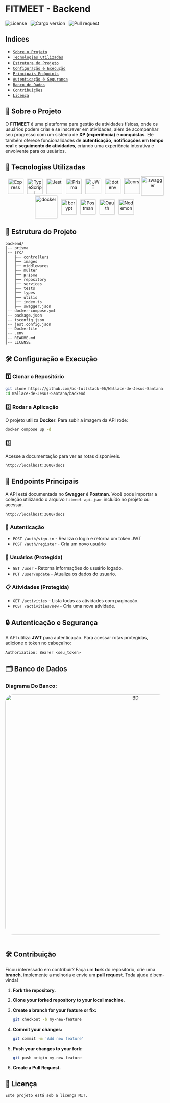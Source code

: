 # FITMEET - Backend

![License](https://img.shields.io/static/v1?label=license&message=MIT&color=orange) &nbsp;
![Cargo version](https://img.shields.io/static/v1?label=cargo&message=v0.1.0&color=yellow) &nbsp;
![Pull request](https://img.shields.io/static/v1?label=PR&message=welcome&color=green)

## Indices

- [`Sobre o Projeto`](#sobre-o-projeto)
- [`Tecnologias Utilizadas`](#tecnologias-utilizadas)
- [`Estrutura do Projeto`](#estrutura-projeto)
- [`Configuração é Execução`](#configuracao-execucao)
- [`Principais Endpoints`](#endpoints)
- [`Autenticação é Segurança`](#autenticacao)
- [`Banco de Dados`](#database)
- [`Contribuições`](#contribuicoes)
- [`Licença`](#license)

<span id="sobre-o-projeto"></span>

## 📌 Sobre o Projeto

O **FITMEET** é uma plataforma para gestão de atividades físicas, onde os usuários podem criar e se inscrever em atividades, além de acompanhar seu progresso com um sistema de **XP (experiência)** e **conquistas**. Ele também oferece funcionalidades de **autenticação**, **notificações em tempo real** e **seguimento de atividades**, criando uma experiência interativa e envolvente para os usuários.

## 🚀 Tecnologias Utilizadas

<div align='center' id="tecnologias-utilizadas">
    <img align='center' height='49' width='49' title='Express' alt='Express' src='https://cdn.jsdelivr.net/gh/devicons/devicon@latest/icons/express/express-original.svg' /> &nbsp;
    <img align='center' height='49' width='49' title='TypeScript' alt='TypeScript' src='https://cdn.jsdelivr.net/gh/devicons/devicon@latest/icons/typescript/typescript-original.svg' /> &nbsp;
    <img align='center' height='49' width='49' title='Jest' alt='Jest' src='https://cdn.jsdelivr.net/gh/devicons/devicon@latest/icons/jest/jest-plain.svg' /> &nbsp;
    <img align='center' height='49' width='49' title='Prisma' alt='Prisma' src='https://cdn.jsdelivr.net/gh/devicons/devicon@latest/icons/prisma/prisma-original.svg' /> &nbsp;
    <img align='center' height='49' width='49' title='JWT' alt='JWT' src='https://cdn.worldvectorlogo.com/logos/jwt-3.svg'/> &nbsp;
   <img align='center' height='49' width='49' title='Dotenv' alt='dotenv' src='https://github.com/bush1D3v/navarro_blog_api/assets/133554156/de030e87-8f12-4b6b-8c75-071bab8526a5' /> &nbsp;
   <img align='center' height='50' width='50' title='Cors' alt='cors' src='https://github.com/bush1D3v/navarro_blog_api/assets/133554156/5dcd815b-e815-453b-9f3f-71e7dbcdf71d' />
   <img align='center' height='60' width='70' title='Swagger' alt='swagger' src='https://github.com/bush1D3v/tsbank_api/assets/133554156/6739401f-d03b-47f8-b01f-88da2a9075d1' />
   <img align='center' height='70' width='70' title='Docker' alt='docker' src='https://cdn.jsdelivr.net/gh/devicons/devicon@latest/icons/docker/docker-original.svg' /> &nbsp;
   <img align='center' height='48' width='48' title='Bcrypt' alt='bcrypt' src='https://github.com/bush1D3v/navarro_blog_api/assets/133554156/8d9137f8-cd85-4629-be08-c639db52088d' /> &nbsp;
    <img align='center' height='48' width='48'  title='Postman' alt='Postman' src='https://cdn.jsdelivr.net/gh/devicons/devicon@latest/icons/postman/postman-original.svg' /> &nbsp;
   <img align='center' height='48' width='48'  title='Oauth' alt='Oauth' src='https://cdn.jsdelivr.net/gh/devicons/devicon@latest/icons/oauth/oauth-original.svg' /> &nbsp;
   <img align='center' height='48' width='48'  title='Nodemon' alt='Nodemon' src='https://cdn.jsdelivr.net/gh/devicons/devicon@latest/icons/nodemon/nodemon-original.svg' /> &nbsp;
   
   
</div>

<span id="estrutura-projeto"></span>

## 📂 Estrutura do Projeto

```
backend/
│-- prisma
│-- src/
│   ├── controllers
│   ├── images
│   ├── middlewares
│   ├── multer
│   ├── prisma
│   ├── repository
│   ├── services
│   ├── tests
│   ├── types
│   ├── utilis
│   ├── index.ts
│   ├── swagger.json
│-- docker-compose.yml
│-- package.json
│-- tsconfig.json
│-- jest.config.json
│-- Dockerfile
│-- .env
│-- README.md
│-- LICENSE
```

<span id="configuracao-execucao"></span>

## 🛠️ Configuração e Execução

### 1️⃣ Clonar o Repositório

```bash
git clone https://github.com/bc-fullstack-06/Wallace-de-Jesus-Santana
cd Wallace-de-Jesus-Santana/backend
```

### 2️⃣ Rodar a Aplicação

O projeto utiliza **Docker**. Para subir a imagem da API rode:
```bash
docker compose up -d
```
### 3️⃣ 
Acesse a documentação para ver as rotas disponiveis.

```bash
http://localhost:3000/docs
```

<span id="endpoints"></span>

## 📌 Endpoints Principais

A API está documentada no **Swagger** é **Postman**. Você pode importar a coleção utilizando o arquivo `fitmeet-api.json` incluído no projeto ou acessar.

```bash
http://localhost:3000/docs
```

### 🔑 Autenticação

- `POST /auth/sign-in` - Realiza o login e retorna um token JWT
- `POST /auth/register` - Cria um novo usuário

### 👤 Usuários (Protegida)

- `GET /user` - Retorna informações do usuário logado.
- `PUT /user/update` - Atualiza os dados do usuario.

### 📋 Atividades (Protegida)

- `GET /activities` - Lista todas as atividades com paginação.
- `POST /activities/new` - Cria uma nova atividade.



<span id="autenticacao"></span>

## 🔒 Autenticação e Segurança

A API utiliza **JWT** para autenticação. Para acessar rotas protegidas, adicione o token no cabeçalho:

```plaintext
Authorization: Bearer <seu_token>
```

<span id="database"></span>

## 🗂️ Banco de Dados

### Diagrama Do Banco:

<div align='center'>
   <img align='center' height='750' width='800' style="border-radius:1.5rem"  title='BD' alt='BD' src='https://res.cloudinary.com/dg9hqvlas/image/upload/v1743374375/bootcamp_-_public_zrkum8.png' /> &nbsp;
</div>

<span id="contribuicoes"></span>

## 🛠 Contribuição

Ficou interessado em contribuir? Faça um **fork** do repositório, crie uma **branch**, implemente a melhoria e envie um **pull request**. Toda ajuda é bem-vinda!

1. **Fork the repository.**
2. **Clone your forked repository to your local machine.**
3. **Create a branch for your feature or fix:**

   ```bash
   git checkout -b my-new-feature
   ```

4. **Commit your changes:**

   ```bash
   git commit -m 'Add new feature'
   ```

5. **Push your changes to your fork:**

   ```bash
   git push origin my-new-feature
   ```

6. **Create a Pull Request.**

<span id="license"></span>

## 📜 Licença

`Este projeto está sob a licença MIT.`
